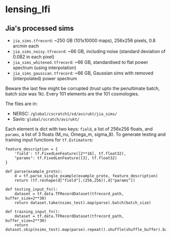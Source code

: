 # lensing_lfi

## Jia's processed sims

- `jia_sims.tfrecord`: ~250 GB (101x10000 maps), 256x256 pixels, 0.8 arcmin each
- `jia_sims_noisy.tfrecord`: ~66 GB, including noise (standard deviation of 0.082 in each pixel)
- `jia_sims_whitened.tfrecord`: ~66 GB, standardised to flat power spectrum (using interpolation)
- `jia_sims_gaussian.tfrecord`: ~66 GB, Gaussian sims with removed (interpolated) power spectrum

Beware the last few might be corrupted (trust upto the penultimate batch, batch size was 1k). Every 101 elements are the 101 cosmologies.

The files are in:
- NERSC: `/global/cscratch1/sd/avirukt/jia_sims/`
- Savio: `global/scratch/avirukt/`

Each element is dict with two keys: `field`, a list of 256x256 floats, and `params`, a list of 3 floats (M_nu, Omega_m, sigma_8). To generate testing and training input functions for `tf.Estimator`s:

```
feature_description = {
    'field': tf.FixedLenFeature([2**16], tf.float32),
    "params": tf.FixedLenFeature([3], tf.float32)
}

def parse(example_proto):
    d = tf.parse_single_example(example_proto, feature_description)
    return (tf.reshape(d["field"],(256,256)),d["params"])

def testing_input_fn():
    dataset = tf.data.TFRecordDataset(tfrecord_path, buffer_size=2**30)
    return dataset.take(nsims_test).map(parse).batch(batch_size)

def training_input_fn():
    dataset = tf.data.TFRecordDataset(tfrecord_path, buffer_size=2**30)
    return dataset.skip(nsims_test).map(parse).repeat().shuffle(shuffle_buffer).batch(batch_size)
```

